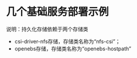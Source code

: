 # 几个基础服务部署示例

说明：持久化存储依赖于两个存储类

- csi-driver-nfs存储，存储类名称为“nfs-csi”；
- openebs存储，存储类名称为“openebs-hostpath”
